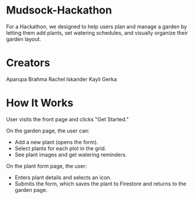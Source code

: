# Mudsock-Hackathon
For a Hackathon, we designed to help users plan and manage a garden by letting them add plants, set watering schedules, and visually organize their garden layout.
# Creators
Aparupa Brahma
Rachel Iskander
Kayli Gerka

# How It Works
User visits the front page and clicks "Get Started."

On the garden page, the user can:
- Add a new plant (opens the form).
- Select plants for each plot in the grid.
- See plant images and get watering reminders.

On the plant form page, the user:
- Enters plant details and selects an icon.
- Submits the form, which saves the plant to Firestore and returns to the garden page.



